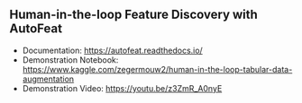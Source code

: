 ## Human-in-the-loop Feature Discovery with AutoFeat


- Documentation: https://autofeat.readthedocs.io/ 
- Demonstration Notebook: https://www.kaggle.com/zegermouw2/human-in-the-loop-tabular-data-augmentation 
- Demonstration Video: https://youtu.be/z3ZmR_A0nyE 
